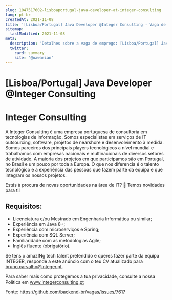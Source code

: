 ```yaml
---
slug: 1047517602-lisboaportugal-java-developer-at-integer-consulting
lang: pt-br
createdAt: 2021-11-08
title: '[Lisboa/Portugal] Java Developer @Integer Consulting - Vaga de Emprego'
sitemap:
  lastModified: 2021-11-08
meta:
  description: 'Detalhes sobre a vaga de emprego: [Lisboa/Portugal] Java Developer @Integer Consulting'
  twitter:
    card: summary
    site: '@nawarian'
---
```


# [Lisboa/Portugal] Java Developer @Integer Consulting

# Integer Consulting
A Integer Consulting é uma empresa portuguesa de consultoria em tecnologias de informação. Somos especialistas em serviços de IT outsourcing, software, projetos de nearshore e desenvolvimento à medida. Somos parceiros dos principais players tecnológicos a nível mundial e trabalhamos com empresas nacionais e multinacionais de diversos setores de atividade. A maioria dos projetos em que participamos são em Portugal, no Brasil e um pouco por toda a Europa. O que nos diferencia é o talento tecnológico e a experiência das pessoas que fazem parte da equipa e que integram os nossos projetos.

Estás à procura de novas oportunidades na área de IT? 👀 Temos novidades para ti!

## Requisitos:
- Licenciatura e/ou Mestrado em Engenharia Informática ou similar;
- Experiência em Java 8+;
- Experiência com microserviços e Spring;
- Experiência com SQL Server;
- Familiaridade com as metodologias Agile;
- Inglês fluente (obrigatório).

Se tens o amazINg tech talent pretendido e queres fazer parte da equipa INTEGER, responde a este anúncio com o teu CV atualizado para bruno.carvalho@integer.pt.

Para saber mais como protegemos a tua privacidade, consulte a nossa Política em www.integerconsulting.pt

Fonte: https://github.com/backend-br/vagas/issues/7617